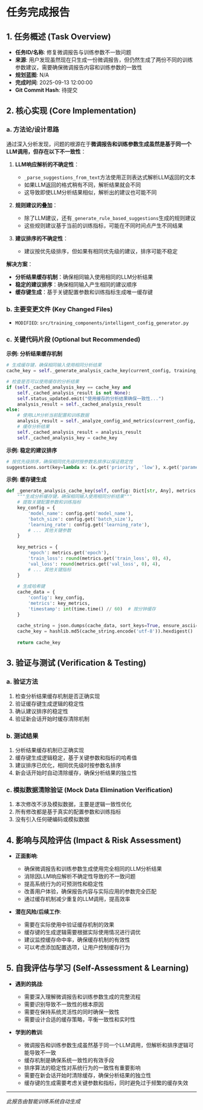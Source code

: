 # 任务完成报告

## 1. 任务概述 (Task Overview)

*   **任务ID/名称**: 修复微调报告与训练参数不一致问题
*   **来源**: 用户发现虽然现在只生成一份微调报告，但仍然生成了两份不同的训练参数建议，需要确保微调报告内容和训练参数的一致性
*   **规划蓝图**: N/A
*   **完成时间**: 2025-09-13 12:00:00
*   **Git Commit Hash**: 待提交

## 2. 核心实现 (Core Implementation)

### a. 方法论/设计思路
通过深入分析发现，问题的根源在于**微调报告和训练参数生成虽然是基于同一个LLM调用，但存在以下不一致性**：

1. **LLM响应解析的不确定性**：
   - `_parse_suggestions_from_text`方法使用正则表达式解析LLM返回的文本
   - 如果LLM返回的格式稍有不同，解析结果就会不同
   - 这导致即使LLM分析结果相似，解析出的建议也可能不同

2. **规则建议的叠加**：
   - 除了LLM建议，还有`_generate_rule_based_suggestions`生成的规则建议
   - 这些规则建议基于当前的训练指标，可能在不同时间点产生不同结果

3. **建议排序的不确定性**：
   - 建议按优先级排序，但如果有相同优先级的建议，排序可能不稳定

**解决方案**：
- **分析结果缓存机制**：确保相同输入使用相同的LLM分析结果
- **稳定的建议排序**：确保相同输入产生相同的建议顺序
- **缓存键生成**：基于关键配置参数和训练指标生成唯一缓存键

### b. 主要变更文件 (Key Changed Files)
*   `MODIFIED`: `src/training_components/intelligent_config_generator.py`

### c. 关键代码片段 (Optional but Recommended)

**示例: 分析结果缓存机制**
```python
# 生成缓存键，确保相同输入使用相同分析结果
cache_key = self._generate_analysis_cache_key(current_config, training_metrics)

# 检查是否可以使用缓存的分析结果
if (self._cached_analysis_key == cache_key and 
    self._cached_analysis_result is not None):
    self.status_updated.emit("使用缓存的分析结果确保一致性...")
    analysis_result = self._cached_analysis_result
else:
    # 使用LLM分析当前配置和训练数据
    analysis_result = self._analyze_config_and_metrics(current_config, training_metrics)
    # 缓存分析结果
    self._cached_analysis_result = analysis_result
    self._cached_analysis_key = cache_key
```

**示例: 稳定的建议排序**
```python
# 按优先级排序，确保相同优先级时按参数名排序以保证稳定性
suggestions.sort(key=lambda x: (x.get('priority', 'low'), x.get('parameter', '')), reverse=True)
```

**示例: 缓存键生成**
```python
def _generate_analysis_cache_key(self, config: Dict[str, Any], metrics: Dict[str, Any]) -> str:
    """生成分析缓存键，确保相同输入使用相同分析结果"""
    # 提取关键配置参数和训练指标
    key_config = {
        'model_name': config.get('model_name'),
        'batch_size': config.get('batch_size'),
        'learning_rate': config.get('learning_rate'),
        # ... 其他关键参数
    }
    
    key_metrics = {
        'epoch': metrics.get('epoch'),
        'train_loss': round(metrics.get('train_loss', 0), 4),
        'val_loss': round(metrics.get('val_loss', 0), 4),
        # ... 其他关键指标
    }
    
    # 生成哈希键
    cache_data = {
        'config': key_config,
        'metrics': key_metrics,
        'timestamp': int(time.time() // 60)  # 按分钟缓存
    }
    
    cache_string = json.dumps(cache_data, sort_keys=True, ensure_ascii=False)
    cache_key = hashlib.md5(cache_string.encode('utf-8')).hexdigest()
    
    return cache_key
```

## 3. 验证与测试 (Verification & Testing)

### a. 验证方法
1. 检查分析结果缓存机制是否正确实现
2. 验证缓存键生成逻辑的稳定性
3. 确认建议排序的稳定性
4. 验证新会话开始时缓存清除机制

### b. 测试结果
1. 分析结果缓存机制已正确实现
2. 缓存键生成逻辑稳定，基于关键参数和指标的哈希值
3. 建议排序已优化，相同优先级时按参数名排序
4. 新会话开始时自动清除缓存，确保分析结果的独立性

### c. 模拟数据清除验证 (Mock Data Elimination Verification)
1. 本次修改不涉及模拟数据，主要是逻辑一致性优化
2. 所有修改都是基于真实的配置参数和训练指标
3. 没有引入任何硬编码或模拟数据

## 4. 影响与风险评估 (Impact & Risk Assessment)

*   **正面影响**: 
    - 确保微调报告和训练参数生成使用完全相同的LLM分析结果
    - 消除因LLM响应解析不确定性导致的不一致问题
    - 提高系统行为的可预测性和稳定性
    - 改善用户体验，确保报告内容与实际应用的参数完全匹配
    - 通过缓存机制减少重复的LLM调用，提高效率

*   **潜在风险/后续工作**: 
    - 需要在实际使用中验证缓存机制的效果
    - 缓存键的生成逻辑需要根据实际使用情况进行调优
    - 建议监控缓存命中率，确保缓存机制的有效性
    - 可以考虑添加配置选项，让用户控制缓存行为

## 5. 自我评估与学习 (Self-Assessment & Learning)

*   **遇到的挑战**: 
    - 需要深入理解微调报告和训练参数生成的完整流程
    - 需要识别导致不一致性的根本原因
    - 需要在保持系统灵活性的同时确保一致性
    - 需要设计合适的缓存策略，平衡一致性和实时性

*   **学到的教训**: 
    - 微调报告和训练参数生成虽然基于同一个LLM调用，但解析和排序逻辑可能导致不一致
    - 缓存机制是确保系统一致性的有效手段
    - 排序算法的稳定性对系统行为的一致性有重要影响
    - 需要在新会话开始时清除缓存，确保分析结果的独立性
    - 缓存键的生成需要考虑关键参数和指标，同时避免过于频繁的缓存失效

---
*此报告由智能训练系统自动生成*
